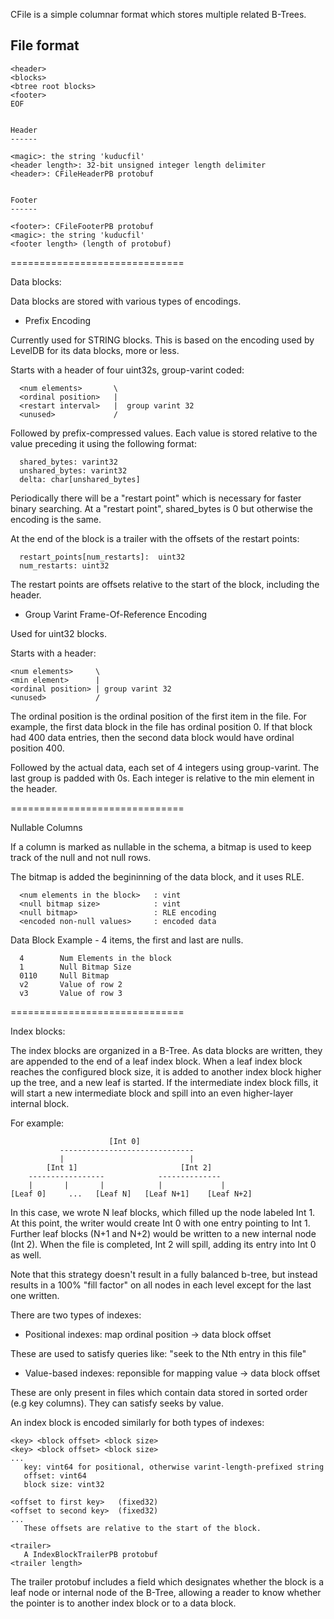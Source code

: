 <!---
Licensed under the Apache License, Version 2.0 (the "License");
you may not use this file except in compliance with the License.
You may obtain a copy of the License at

    http://www.apache.org/licenses/LICENSE-2.0

Unless required by applicable law or agreed to in writing, software
distributed under the License is distributed on an "AS IS" BASIS,
WITHOUT WARRANTIES OR CONDITIONS OF ANY KIND, either express or implied.
See the License for the specific language governing permissions and
limitations under the License.
-->
CFile is a simple columnar format which stores multiple related B-Trees.


File format
-----------------
```
<header>
<blocks>
<btree root blocks>
<footer>
EOF


Header
------

<magic>: the string 'kuducfil'
<header length>: 32-bit unsigned integer length delimiter
<header>: CFileHeaderPB protobuf


Footer
------

<footer>: CFileFooterPB protobuf
<magic>: the string 'kuducfil'
<footer length> (length of protobuf)
```

==============================

Data blocks:

Data blocks are stored with various types of encodings.

* Prefix Encoding

Currently used for STRING blocks. This is based on the encoding used
by LevelDB for its data blocks, more or less.

Starts with a header of four uint32s, group-varint coded:
```
  <num elements>       \
  <ordinal position>   |
  <restart interval>   |  group varint 32
  <unused>             /
```
Followed by prefix-compressed values. Each value is stored relative
to the value preceding it using the following format:
```
  shared_bytes: varint32
  unshared_bytes: varint32
  delta: char[unshared_bytes]
```
Periodically there will be a "restart point" which is necessary for
faster binary searching. At a "restart point", shared_bytes is
0 but otherwise the encoding is the same.

At the end of the block is a trailer with the offsets of the
restart points:
```
  restart_points[num_restarts]:  uint32
  num_restarts: uint32
```
The restart points are offsets relative to the start of the block,
including the header.


* Group Varint Frame-Of-Reference Encoding

Used for uint32 blocks.

Starts with a header:
```
<num elements>     \
<min element>      |
<ordinal position> | group varint 32
<unused>           /
```
The ordinal position is the ordinal position of the first item in the
file. For example, the first data block in the file has ordinal position
0. If that block had 400 data entries, then the second data block would
have ordinal position 400.

Followed by the actual data, each set of 4 integers using group-varint.
The last group is padded with 0s.
Each integer is relative to the min element in the header.

==============================

Nullable Columns

If a column is marked as nullable in the schema, a bitmap is used to keep track
of the null and not null rows.

The bitmap is added the begininning of the data block, and it uses RLE.
```
  <num elements in the block>   : vint
  <null bitmap size>            : vint
  <null bitmap>                 : RLE encoding
  <encoded non-null values>     : encoded data
```
Data Block Example - 4 items, the first and last are nulls.
```
  4        Num Elements in the block
  1        Null Bitmap Size
  0110     Null Bitmap
  v2       Value of row 2
  v3       Value of row 3
```
==============================

Index blocks:

The index blocks are organized in a B-Tree. As data blocks are written,
they are appended to the end of a leaf index block. When a leaf index
block reaches the configured block size, it is added to another index
block higher up the tree, and a new leaf is started. If the intermediate
index block fills, it will start a new intermediate block and spill into
an even higher-layer internal block.

For example:
```
                      [Int 0]
           ------------------------------
           |                            |
        [Int 1]                       [Int 2]
    -----------------            --------------
    |       |       |            |             |
[Leaf 0]     ...   [Leaf N]   [Leaf N+1]    [Leaf N+2]
```

In this case, we wrote N leaf blocks, which filled up the node labeled
Int 1. At this point, the writer would create Int 0 with one entry pointing
to Int 1. Further leaf blocks (N+1 and N+2) would be written to a new
internal node (Int 2). When the file is completed, Int 2 will spill,
adding its entry into Int 0 as well.

Note that this strategy doesn't result in a fully balanced b-tree, but instead
results in a 100% "fill factor" on all nodes in each level except for the last
one written.

There are two types of indexes:

- Positional indexes: map ordinal position -> data block offset

These are used to satisfy queries like: "seek to the Nth entry in this file"

- Value-based indexes: reponsible for mapping value -> data block offset

These are only present in files which contain data stored in sorted order
(e.g key columns). They can satisfy seeks by value.


An index block is encoded similarly for both types of indexes:
```
<key> <block offset> <block size>
<key> <block offset> <block size>
...
   key: vint64 for positional, otherwise varint-length-prefixed string
   offset: vint64
   block size: vint32

<offset to first key>   (fixed32)
<offset to second key>  (fixed32)
...
   These offsets are relative to the start of the block.

<trailer>
   A IndexBlockTrailerPB protobuf
<trailer length>
```
The trailer protobuf includes a field which designates whether the block
is a leaf node or internal node of the B-Tree, allowing a reader to know
whether the pointer is to another index block or to a data block.
